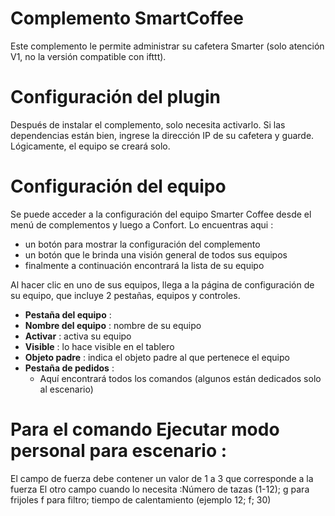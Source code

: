 # Complemento SmartCoffee

Este complemento le permite administrar su cafetera Smarter (solo atención V1, no la versión compatible con ifttt).

# Configuración del plugin 

Después de instalar el complemento, solo necesita activarlo. Si las dependencias están bien, ingrese la dirección IP de su cafetera y guarde. Lógicamente, el equipo se creará solo.

# Configuración del equipo

Se puede acceder a la configuración del equipo Smarter Coffee desde el menú de complementos y luego a Confort. Lo encuentras aqui :

-   un botón para mostrar la configuración del complemento
-   un botón que le brinda una visión general de todos sus equipos
-   finalmente a continuación encontrará la lista de su equipo

Al hacer clic en uno de sus equipos, llega a la página de configuración de su equipo, que incluye 2 pestañas, equipos y controles.

-   **Pestaña del equipo** :
-   **Nombre del equipo** : nombre de su equipo
-   **Activar** : activa su equipo
-   **Visible** : lo hace visible en el tablero
-   **Objeto padre** : indica el objeto padre al que pertenece el equipo
-   **Pestaña de pedidos** :
    -  Aquí encontrará todos los comandos (algunos están dedicados solo al escenario)

#  Para el comando Ejecutar modo personal para escenario :

El campo de fuerza debe contener un valor de 1 a 3 que corresponde a la fuerza El otro campo cuando lo necesita  :Número de tazas (1-12); g para frijoles f para filtro; tiempo de calentamiento (ejemplo 12; f; 30)

